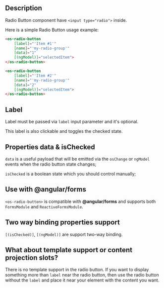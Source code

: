 ## Description

Radio Button component have `<input type="radio">` inside.

Here is a simple Radio Button usage example:

```html
<os-radio-button
    [label]="'Item #1'"
    [name]="'my-radio-group'"
    [data]="1"
    [(ngModel)]="selectedItem">
</os-radio-button>

<os-radio-button
    [label]="'Item #2'"
    [name]="'my-radio-group'"
    [data]="2"
    [(ngModel)]="selectedItem">
</os-radio-button>
```

## Label

Label must be passed via `label` input parameter and it's optional.

This label is also clickable and toggles the checked state.

## Properties **data** & **isChecked**

`data` is a useful payload that will be emitted via the `osChange`
or `ngModel` events when the radio button state changes;

`isChecked` is a boolean state which you should control manually;

## Use with **@angular/forms**

`<os-radio-button>` is compatible with **@angular/forms** and supports both `FormsModule` and `ReactiveFormsModule`.

## Two way binding properties support

`[(isChecked)]`, `[(ngModel)]` are support two-way binding.

## What about template support or content projection slots?

There is no template support in the radio button. If you want to display
something more than `label` near the radio button, then use the radio button
without the `label` and place it near your element with the content you want.
